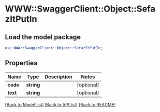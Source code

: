 # WWW::SwaggerClient::Object::SefazItPutIn

## Load the model package
```perl
use WWW::SwaggerClient::Object::SefazItPutIn;
```

## Properties
Name | Type | Description | Notes
------------ | ------------- | ------------- | -------------
**code** | **string** |  | [optional] 
**text** | **string** |  | [optional] 

[[Back to Model list]](../README.md#documentation-for-models) [[Back to API list]](../README.md#documentation-for-api-endpoints) [[Back to README]](../README.md)


